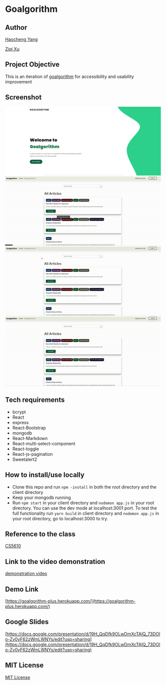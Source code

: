 # Goalgorithm

## Author

[Haocheng Yang](https://github.com/chris19960730)

[Ziqi Xu](https://github.com/MARVELOUSbear)

## Project Objective

This is an iteration of [goalgorithm](https://github.com/MARVELOUSbear/goalgorithm) for accessibility and usability improvement

## Screenshot

![screenshot](https://github.com/chris19960730/GoalgorithmPlus/blob/main/client/public/screenshots/screenshot.png)
![gif-1](https://github.com/chris19960730/GoalgorithmPlus/blob/main/client/src/images/gif-1.gif)
![gif-2](https://github.com/chris19960730/GoalgorithmPlus/blob/main/client/src/images/gif-2.gif)
![gif-3](https://github.com/chris19960730/GoalgorithmPlus/blob/main/client/src/images/gif-3.gif)

## Tech requirements

- bcrypt
- React
- express
- React-Bootstrap
- mongodb
- React-Markdown
- React-multi-select-component
- React-toggle
- React-js-pagination
- Sweetalert2

## How to install/use locally

- Clone this repo and run `npm -install` in both the root directory and the client directory
- Keep your mongodb running
- Run `npm start` in your client directory and `nodemon app.js` in your root directory. You can use the dev mode at localhost:3001 port. To test the full functionality run `yarn build` in client directory and `nodemon app.js` in your root directory, go to localhost:3000 to try.

## Reference to the class

[CS5610](https://johnguerra.co/classes/webDevelopment_spring_2021/)

## Link to the video demonstration

[demonstration video](https://www.youtube.com/watch?v=IcchvrOADVc)

## Demo Link

[https://goalgorithm-plus.herokuapp.com/](https://goalgorithm-plus.herokuapp.com/)

## Google Slides

[https://docs.google.com/presentation/d/19H_QqDfk9OLwDmXcTAlQ_73DOlo-Zv0yF62zWmLWNYs/edit?usp=sharing](https://docs.google.com/presentation/d/19H_QqDfk9OLwDmXcTAlQ_73DOlo-Zv0yF62zWmLWNYs/edit?usp=sharing)

## MIT License

[MIT License](https://github.com/chris19960730/GoalgorithmPlus/blob/main/LICENSE)
